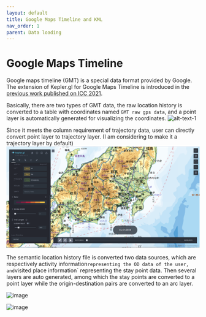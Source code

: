 ```yaml
---
layout: default
title: Google Maps Timeline and KML
nav_order: 1 
parent: Data loading
---
```


# Google Maps Timeline

Google maps timeline (GMT) is a special data format provided by Google. The extension of Kepler.gl for Google Maps Timeline is introduced in the [previous work published on ICC 2021](https://www.researchgate.net/publication/357023205_Enhancing_Keplergl_for_processing_Google_Maps_Timeline_data).

Basically, there are two types of GMT data, the raw location history is converted to a table with coordinates named `GMT raw gps data`, and a point layer is automatically generated for visualizing the coordinates.
![alt-text-1](../images/gmt-raw-gps-data-loading.png "Raw GPS data")

Since it meets the column requirement of trajectory data, user can directly convert point layer to trajectory layer. (I am considering to make it a trajectory layer by default)
![image](../images/gmt-layer-with-track.png)

The semantic location history file is converted two data sources, which are respectively activity information` representing the OD data of the user, and `visited place information` representing the stay point data. Then several layers are auto generated, among which the stay points are converted to a point layer while the origin-destination pairs are converted to an arc layer.

![image](../images/pt-layer-gmt-stay.png "stay point data")

![image](../images/arc-layer-gmt-od.png "OD data")









